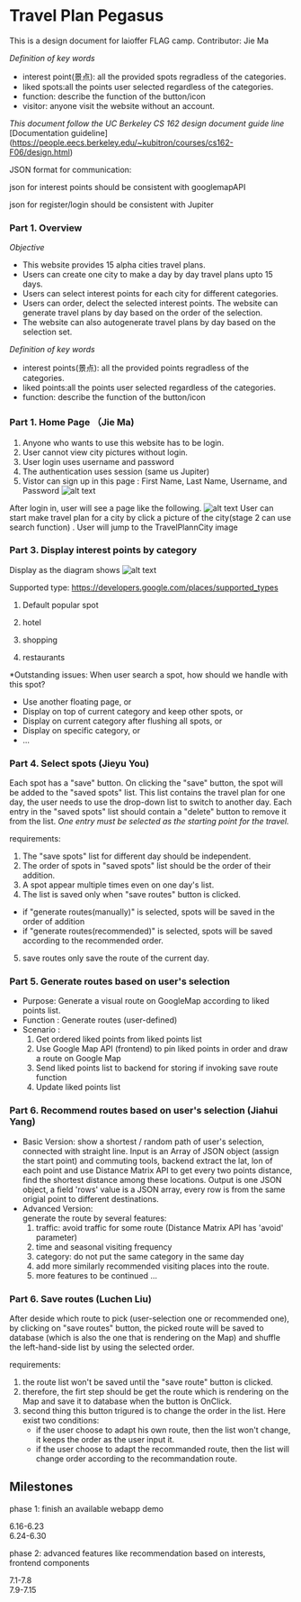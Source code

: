 # Travel Plan Pegasus 
This is a design document for laioffer FLAG camp.
Contributor: Jie Ma

*Definition of key words*
- interest point(景点): all the provided spots regradless of the categories. 
- liked spots:all the points user selected regardless of the categories.
- function: describe the function of the button/icon
- visitor: anyone visit the website without an account. 

*This document follow the UC Berkeley CS 162 design document guide line*
[Documentation guideline] 
(https://people.eecs.berkeley.edu/~kubitron/courses/cs162-F06/design.html) 

JSON format for communication:

json for interest points should be consistent with googlemapAPI

json for register/login should be consistent with Jupiter


### Part 1. Overview 
*Objective*
- This website provides 15 alpha cities travel plans.
- Users can create one city to make a day by day travel plans upto 15 days. 
- Users can select interest points for each city for different categories. 
- Users can order, delect the selected interest points. The website can generate travel plans by day based on the order of the selection. 
- The website can also autogenerate travel plans by day based on the selection set. 



*Definition of key words*
- interest points(景点): all the provided points regradless of the categories. 
- liked points:all the points user selected regardless of the categories.
- function: describe the function of the button/icon


### Part 1. Home Page （Jie Ma) 

1. Anyone who wants to use this website has to be login. 
2. User cannot view city pictures without login. 
3. User login uses username and password
4. The authentication uses session (same us Jupiter) 
5. Vistor can sign up in this page : First Name, Last Name, Username, and Password
![alt text](TravelPlanerLogin.png)

After login in, user will see a page like the following. 
![alt text](TravelPlannerHome.png)
User can start make travel plan for a city by  click a picture of the city(stage 2 can use search function) . User will jump to the TravelPlannCity image 

### Part 3. Display interest points by category
Display as the diagram shows
![alt text](TravelPlannCity1.png)

Supported type: 
https://developers.google.com/places/supported_types 
1. Default popular spot

2. hotel 

3. shopping

4. restaurants

*Outstanding issues:
When user search a spot, how should we handle with this spot?
- Use another floating page, or
- Display on top of current category and keep other spots, or
- Display on current category after flushing all spots, or
- Display on specific category, or
- ...

### Part 4. Select spots (Jieyu You)
Each spot has a "save" button. On clicking the "save" button, the spot will be added to the "saved spots" list. This list contains the travel plan for one day, the user needs to use the drop-down list to switch to another day. Each entry in the "saved spots" list should contain a "delete" button to remove it from the list. *One entry must be selected as the starting point for the travel.*

requirements:

1. The "save spots" list for different day should be independent.
2. The order of spots in "saved spots" list should be the order of their addition.
3. A spot appear multiple times even on one day's list.
4. The list is saved only when "save routes" button is clicked.
  - if "generate routes(manually)" is selected, spots will be saved in the order of addition
  - if "generate routes(recommended)" is selected, spots will be saved according to the recommended order.
5. save routes only save the route of the current day.

### Part 5. Generate routes based on user's selection 
- Purpose:
  Generate a visual route on GoogleMap according to liked points list.
- Function :
  Generate routes (user-defined)
- Scenario :
  1. Get ordered liked points from liked points list
  2. Use Google Map API (frontend) to pin liked points in order and draw a route on Google Map
  3. Send liked points list to backend for storing if invoking save route function 
  4. Update liked points list
	
### Part 6. Recommend routes based on user's selection (Jiahui Yang)
- Basic Version:
  show a shortest / random path of user's selection, connected with straight line.
  Input is an Array of JSON object (assign the start point) and commuting tools, backend extract the lat, lon of each point and use Distance Matrix API to get every two points distance, find the shortest distance among these locations.
  Output is one JSON object, a field 'rows' value is a JSON array, every row is from the same origial point to different destinations.
- Advanced Version:  
  generate the route by several features:
  1. traffic: avoid traffic for some route (Distance Matrix API has 'avoid' parameter)
  2. time and seasonal visiting frequency
  3. category: do not put the same category in the same day
  4. add more similarly recommended visiting places into the route.
  5. more features to be continued ...

### Part 6. Save routes (Luchen Liu)
After deside which route to pick (user-selection one or recommended one), by clicking on "save routes" button, the picked route will be saved to database (which is also the one that is rendering on the Map) and shuffle the left-hand-side list by using the selected order.

requirements:
1. the route list won't be saved until the "save route" button is clicked.
2. therefore, the firt step should be get the route which is rendering on the Map and save it to database when the button is OnClick.
3. second thing this button trigured is to change the order in the list. Here exist two conditions: 
   - if the user choose to adapt his own route, then the list won't change, it keeps the order as the user input it.
   - if the user choose to adapt the recommanded route, then the list will change order according to the recommandation route.

## Milestones
phase 1: finish an available webapp demo

6.16-6.23   
6.24-6.30  

phase 2: advanced features like recommendation based on interests, frontend components

7.1-7.8    
7.9-7.15   

